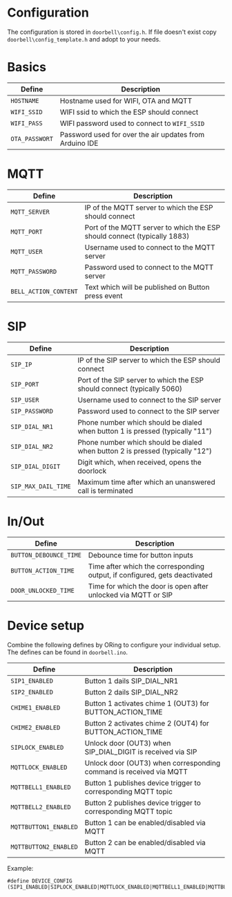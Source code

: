 # Configuration
The configuration is stored in `doorbell\config.h`. If file doesn't exist copy `doorbell\config_template.h` and adopt to your needs.

# Basics
| Define          | Description |
|-----------------|-------------|
| `HOSTNAME`      | Hostname used for WIFI, OTA and MQTT |
| `WIFI_SSID`     | WIFI ssid to which the ESP should connect |
| `WIFI_PASS`     | WIFI password used to connect to `WIFI_SSID` |
| `OTA_PASSWORT`  | Password used for over the air updates from Arduino IDE |

# MQTT
| Define                | Description |
|-----------------------|-------------|
| `MQTT_SERVER`         | IP of the MQTT server to which the ESP should connect |
| `MQTT_PORT`           | Port of the MQTT server to which the ESP should connect (typically 1883) |
| `MQTT_USER`           | Username used to connect to the MQTT server |
| `MQTT_PASSWORD`       | Password used to connect to the MQTT server |
| `BELL_ACTION_CONTENT` | Text which will be published on Button press event | 

# SIP
| Define              | Description |
|---------------------|-------------|
| `SIP_IP`            | IP of the SIP server to which the ESP should connect |
| `SIP_PORT`          | Port of the SIP server to which the ESP should connect (typically 5060) |
| `SIP_USER`          | Username used to connect to the SIP server |
| `SIP_PASSWORD`      | Password used to connect to the SIP server |
| `SIP_DIAL_NR1`      | Phone number which should be dialed when button 1 is pressed (typically "11") |
| `SIP_DIAL_NR2`      | Phone number which should be dialed when button 2 is pressed (typically "12") |
| `SIP_DIAL_DIGIT`    | Digit which, when received, opens the doorlock |
| `SIP_MAX_DAIL_TIME` | Maximum time after which an unanswered call is terminated |

# In/Out
| Define                 | Description |
|------------------------|-------------|
| `BUTTON_DEBOUNCE_TIME` | Debounce time for button inputs |
| `BUTTON_ACTION_TIME`   | Time after which the corresponding output, if configured, gets deactivated |
| `DOOR_UNLOCKED_TIME`   | Time for which the door is open after unlocked via MQTT or SIP |

# Device setup
Combine the following defines by ORing to configure your individual setup. The defines can be found in `doorbell.ino`.

| Define                | Description |
|-----------------------|-------------|
| `SIP1_ENABLED`        | Button 1 dails SIP_DIAL_NR1 |
| `SIP2_ENABLED`        | Button 2 dails SIP_DIAL_NR2 |
| `CHIME1_ENABLED`      | Button 1 activates chime 1 (OUT3) for BUTTON_ACTION_TIME |
| `CHIME2_ENABLED`      | Button 2 activates chime 2 (OUT4) for BUTTON_ACTION_TIME |
| `SIPLOCK_ENABLED`     | Unlock door (OUT3) when SIP_DIAL_DIGIT is received via SIP |
| `MQTTLOCK_ENABLED`    | Unlock door (OUT3) when corresponding command is received via MQTT |
| `MQTTBELL1_ENABLED`   | Button 1 publishes device trigger to corresponding MQTT topic |
| `MQTTBELL2_ENABLED`   | Button 2 publishes device trigger to corresponding MQTT topic |
| `MQTTBUTTON1_ENABLED` | Button 1 can be enabled/disabled via MQTT |
| `MQTTBUTTON2_ENABLED` | Button 2 can be enabled/disabled via MQTT |

Example:
```
#define DEVICE_CONFIG         (SIP1_ENABLED|SIPLOCK_ENABLED|MQTTLOCK_ENABLED|MQTTBELL1_ENABLED|MQTTBUTTON1_ENABLED)
```
